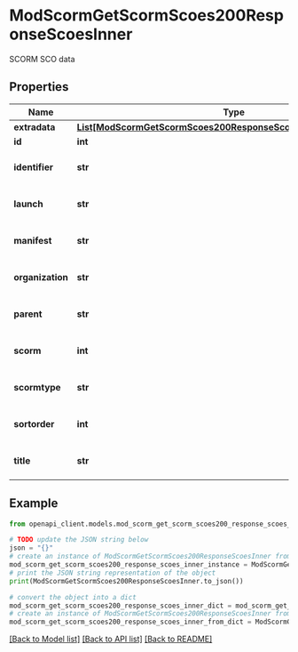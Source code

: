 # ModScormGetScormScoes200ResponseScoesInner

SCORM SCO data

## Properties

Name | Type | Description | Notes
------------ | ------------- | ------------- | -------------
**extradata** | [**List[ModScormGetScormScoes200ResponseScoesInnerExtradataInner]**](ModScormGetScormScoes200ResponseScoesInnerExtradataInner.md) |  | [optional] 
**id** | **int** | sco id | [optional] 
**identifier** | **str** | identifier | [optional] [default to 'null']
**launch** | **str** | launch file | [optional] [default to 'null']
**manifest** | **str** | manifest id | [optional] [default to 'null']
**organization** | **str** | organization id | [optional] [default to 'null']
**parent** | **str** | parent | [optional] [default to 'null']
**scorm** | **int** | scorm id | [optional] [default to null]
**scormtype** | **str** | scorm type (asset, sco) | [optional] [default to 'null']
**sortorder** | **int** | sort order | [optional] [default to null]
**title** | **str** | sco title | [optional] [default to 'null']

## Example

```python
from openapi_client.models.mod_scorm_get_scorm_scoes200_response_scoes_inner import ModScormGetScormScoes200ResponseScoesInner

# TODO update the JSON string below
json = "{}"
# create an instance of ModScormGetScormScoes200ResponseScoesInner from a JSON string
mod_scorm_get_scorm_scoes200_response_scoes_inner_instance = ModScormGetScormScoes200ResponseScoesInner.from_json(json)
# print the JSON string representation of the object
print(ModScormGetScormScoes200ResponseScoesInner.to_json())

# convert the object into a dict
mod_scorm_get_scorm_scoes200_response_scoes_inner_dict = mod_scorm_get_scorm_scoes200_response_scoes_inner_instance.to_dict()
# create an instance of ModScormGetScormScoes200ResponseScoesInner from a dict
mod_scorm_get_scorm_scoes200_response_scoes_inner_from_dict = ModScormGetScormScoes200ResponseScoesInner.from_dict(mod_scorm_get_scorm_scoes200_response_scoes_inner_dict)
```
[[Back to Model list]](../README.md#documentation-for-models) [[Back to API list]](../README.md#documentation-for-api-endpoints) [[Back to README]](../README.md)


